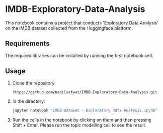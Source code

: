 # IMDB-Exploratory-Data-Analysis

This notebook contains a project that conducts 'Exploratory Data Analysis' on the IMDB dataset collected from the Huggingface platform.

## Requirements
The required libraries can be installed by running the first notebook cell.

## Usage

1. Clone the repository:
   ```bash
   https://github.com/nabilsafwat/IMDB-Exploratory-Data-Analysis.git

2. In the directory:
   ```bash
   jupyter notebook "IMDB Dataset - Exploratory Data Analysis.ipynb"

3. Run the cells in the notebook by clicking on them and then pressing Shift + Enter.
   Please run the topic modelling cell to see the result.
